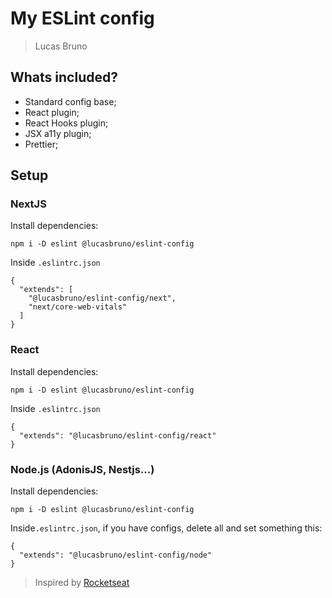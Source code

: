 # My ESLint config

> Lucas Bruno

## Whats included?

- Standard config base;
- React plugin;
- React Hooks plugin;
- JSX a11y plugin;
- Prettier;

## Setup

### NextJS

Install dependencies:

```
npm i -D eslint @lucasbruno/eslint-config
```

Inside `.eslintrc.json`

```
{
  "extends": [
    "@lucasbruno/eslint-config/next",
    "next/core-web-vitals"
  ]
}
```

### React

Install dependencies:

```
npm i -D eslint @lucasbruno/eslint-config
```

Inside `.eslintrc.json`

```
{
  "extends": "@lucasbruno/eslint-config/react"
}
```

### Node.js (AdonisJS, Nestjs...)

Install dependencies:

```
npm i -D eslint @lucasbruno/eslint-config
```

Inside`.eslintrc.json`, if you have configs, delete all and set something this:

```
{
  "extends": "@lucasbruno/eslint-config/node"
}
```

> Inspired by [Rocketseat](https://github.com/Rocketseat/eslint-config-rocketseat)
